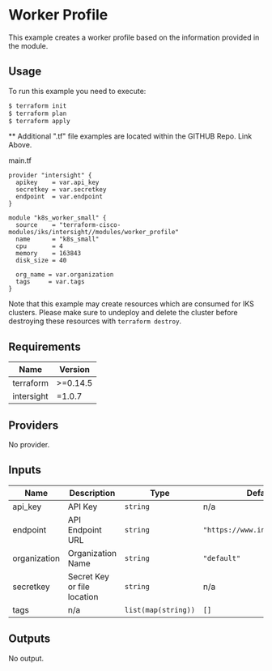 # Worker Profile

This example creates a worker profile based on the information provided in the module.

## Usage

To run this example you need to execute:

```bash
$ terraform init
$ terraform plan
$ terraform apply
```

** Additional ".tf" file examples are located within the GITHUB Repo.  Link Above.

main.tf
```
provider "intersight" {
  apikey    = var.api_key
  secretkey = var.secretkey
  endpoint  = var.endpoint
}

module "k8s_worker_small" {
  source    = "terraform-cisco-modules/iks/intersight//modules/worker_profile"
  name      = "k8s_small"
  cpu       = 4
  memory    = 163843
  disk_size = 40

  org_name = var.organization
  tags     = var.tags
}
```

Note that this example may create resources which are consumed for IKS clusters.  Please make sure to undeploy and delete the cluster before destroying these resources with `terraform destroy`.
<!-- BEGINNING OF PRE-COMMIT-TERRAFORM DOCS HOOK -->
## Requirements

| Name | Version |
|------|---------|
| terraform | >=0.14.5 |
| intersight | =1.0.7 |

## Providers

No provider.

## Inputs

| Name | Description | Type | Default | Required |
|------|-------------|------|---------|:--------:|
| api\_key | API Key | `string` | n/a | yes |
| endpoint | API Endpoint URL | `string` | `"https://www.intersight.com"` | no |
| organization | Organization Name | `string` | `"default"` | no |
| secretkey | Secret Key or file location | `string` | n/a | yes |
| tags | n/a | `list(map(string))` | `[]` | no |

## Outputs

No output.

<!-- END OF PRE-COMMIT-TERRAFORM DOCS HOOK -->